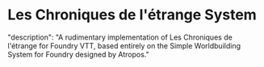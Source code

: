 # Les Chroniques de l'étrange System

"description": "A rudimentary implementation of Les Chroniques de l'étrange for Foundry VTT, based entirely on the Simple Worldbuilding System for Foundry designed by Atropos."